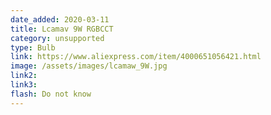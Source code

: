 ```yaml
---
date_added: 2020-03-11
title: Lcamav 9W RGBCCT
category: unsupported
type: Bulb
link: https://www.aliexpress.com/item/4000651056421.html
image: /assets/images/lcamaw_9W.jpg
link2: 
link3: 
flash: Do not know
---
```

